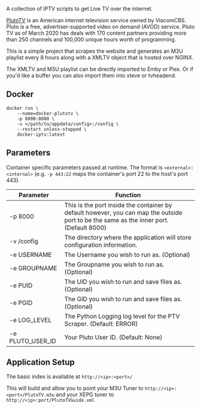 A collection of IPTV scripts to get Live TV over the internet.

[PlutoTV](https://www.PlutoTV.com/) is an American internet television service owned by ViacomCBS. Pluto is a free, advertiser-supported video on demand (AVOD) service.  Pluto TV as of March 2020 has deals with 170 content partners providing more than 250 channels and 100,000 unique hours worth of programming.

This is a simple project that scrapes the website and generates an M3U playlist every 8 hours along with a XMLTV object that is hosted over NGINX.

The XMLTV and M3U playlist can be directly imported to Emby or Plex. Or if you'd like a buffer you can also import them into xteve or tvheadend. 


## Docker
```
docker run \
	--name=docker-plutotv \
	-p 8000:8000 \
	-v </path/to/appdata/config>:/config \
	--restart unless-stopped \
	docker-iptv:latest
```

## Parameters
Container specific parameters passed at runtime. The format is `<external>:<internal>` (e.g. `-p 443:22` maps the container's port 22 to the host's port 443).

| Parameter | Function |
| -------- | -------- |
| -p 8000 | This is the port inside the container by default however, you can map the outside port to be the same as the inner port. (Default 8000)  |
| -v /config | The directory where the application will store configuration information. |
| -e USERNAME | The Username you wish to run as. (Optional) |
| -e GROUPNAME | The Groupname you wish to run as. (Optional) |
| -e PUID | The UID you wish to run and save files as. (Optional) |
| -e PGID | The GID you wish to run and save files as. (Optional) |
| -e LOG_LEVEL | The Python Logging log level for the PTV Scraper. (Default: ERROR) |
| -e PLUTO_USER_ID | Your Pluto User ID. (Default: None) |
## Application Setup

The basic index is available at `http://<ip>:<port>/`

This will build and allow you to point your M3U Tuner to `http://<ip>:<port>/PlutoTV.m3u`
and your XEPG tuner to `http://<ip>:port/PlutoTVGuide.xml`
